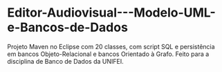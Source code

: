 # Editor-Audiovisual---Modelo-UML-e-Bancos-de-Dados
Projeto Maven no Eclipse com 20 classes, com script SQL e persistência em bancos Objeto-Relacional e bancos Orientado à Grafo. Feito para a disciplina de Banco de Dados da UNIFEI.
